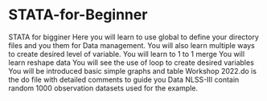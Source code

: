 # STATA-for-Beginner
STATA for bigginer
Here you will learn to use global to define your directory files and you them for Data management.
You will also learn multiple ways to create desired level of variable.
You will learn to 1 to 1 merge
You will learn reshape data
You will see the use of loop to create desired variables
You will be introduced basic simple graphs and table
Workshop 2022.do is the do file with detailed comments to guide you
Data NLSS-III contain random 1000 observation datasets used for the example.
